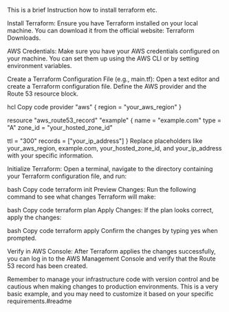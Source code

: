 
This is a brief Instruction how to install terraform etc.

Install Terraform:
Ensure you have Terraform installed on your local machine. You can download it from the official website: Terraform Downloads.

AWS Credentials:
Make sure you have your AWS credentials configured on your machine. You can set them up using the AWS CLI or by setting environment variables.

Create a Terraform Configuration File (e.g., main.tf):
Open a text editor and create a Terraform configuration file. Define the AWS provider and the Route 53 resource block.

hcl
Copy code
provider "aws" {
  region = "your_aws_region"
}

resource "aws_route53_record" "example" {
  name    = "example.com"
  type    = "A"
  zone_id = "your_hosted_zone_id"

  ttl  = "300"
  records = ["your_ip_address"]
}
Replace placeholders like your_aws_region, example.com, your_hosted_zone_id, and your_ip_address with your specific information.

Initialize Terraform:
Open a terminal, navigate to the directory containing your Terraform configuration file, and run:

bash
Copy code
terraform init
Preview Changes:
Run the following command to see what changes Terraform will make:

bash
Copy code
terraform plan
Apply Changes:
If the plan looks correct, apply the changes:

bash
Copy code
terraform apply
Confirm the changes by typing yes when prompted.

Verify in AWS Console:
After Terraform applies the changes successfully, you can log in to the AWS Management Console and verify that the Route 53 record has been created.

Remember to manage your infrastructure code with version control and be cautious when making changes to production environments. This is a very basic example, and you may need to customize it based on your specific requirements.#readme
